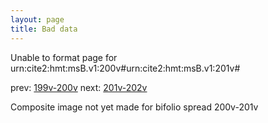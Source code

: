 ```yaml
---
layout: page
title: Bad data
---
```


Unable to format page for urn:cite2:hmt:msB.v1:200v#urn:cite2:hmt:msB.v1:201v#

prev: [199v-200v](../199v-200v/) next: [201v-202v](../201v-202v/)

Composite image not yet made for bifolio spread 200v-201v

